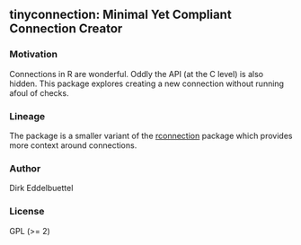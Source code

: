 
## tinyconnection: Minimal Yet Compliant Connection Creator

### Motivation

Connections in R are wonderful. Oddly the API (at the C level) is also hidden. This package explores
creating a new connection without running afoul of checks.

### Lineage

The package is a smaller variant of the [rconnection](https://github.com/coolbutuseless/rconnection)
package which provides more context around connections.

### Author

Dirk Eddelbuettel

### License

GPL (>= 2)
